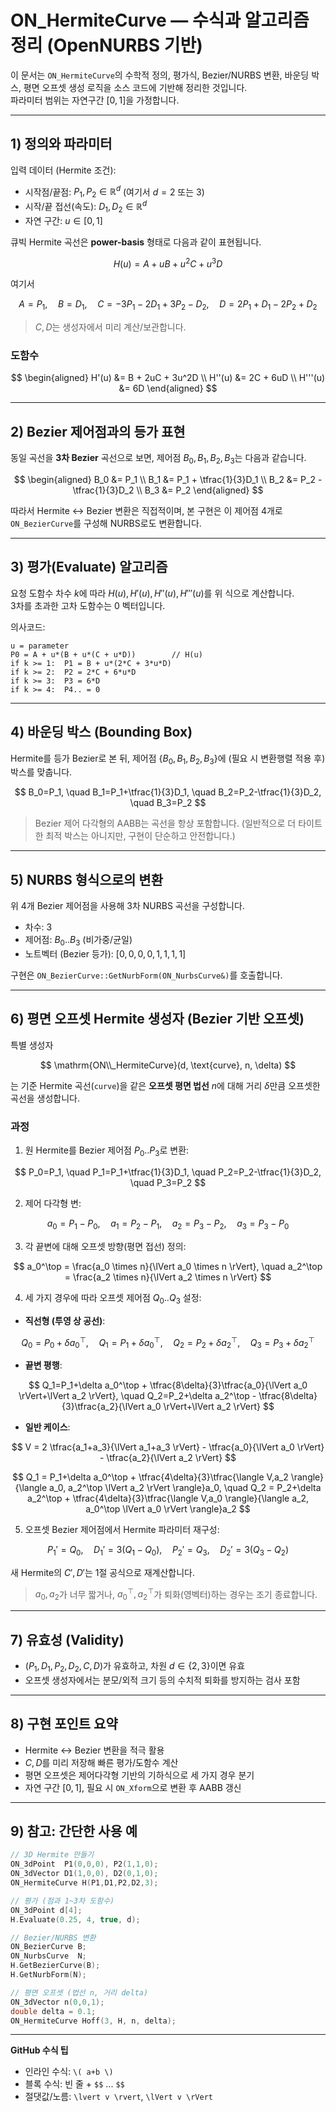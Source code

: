 # ON_HermiteCurve — 수식과 알고리즘 정리 (OpenNURBS 기반)

이 문서는 `ON_HermiteCurve`의 수학적 정의, 평가식, Bezier/NURBS 변환, 바운딩 박스, 평면 오프셋 생성 로직을 소스 코드에 기반해 정리한 것입니다.  
파라미터 범위는 자연구간 $[0,1]$을 가정합니다.

---

## 1) 정의와 파라미터

입력 데이터 (Hermite 조건):

- 시작점/끝점: $P_1, P_2 \in \mathbb{R}^d$  (여기서 $d = 2$ 또는 $3$)
- 시작/끝 접선(속도): $D_1, D_2 \in \mathbb{R}^d$
- 자연 구간: $u \in [0,1]$

큐빅 Hermite 곡선은 **power-basis** 형태로 다음과 같이 표현됩니다.

$$
H(u) = A + uB + u^2 C + u^3 D
$$

여기서

$$
A = P_1, \quad 
B = D_1, \quad 
C = -3P_1 - 2D_1 + 3P_2 - D_2, \quad 
D = 2P_1 + D_1 - 2P_2 + D_2
$$

> $C, D$는 생성자에서 미리 계산/보관합니다.

### 도함수

$$
\begin{aligned}
H'(u) &= B + 2uC + 3u^2D \\
H''(u) &= 2C + 6uD \\
H'''(u) &= 6D
\end{aligned}
$$

---

## 2) Bezier 제어점과의 등가 표현

동일 곡선을 **3차 Bezier** 곡선으로 보면, 제어점 $B_0,B_1,B_2,B_3$는 다음과 같습니다.

$$
\begin{aligned}
B_0 &= P_1 \\
B_1 &= P_1 + \tfrac{1}{3}D_1 \\
B_2 &= P_2 - \tfrac{1}{3}D_2 \\
B_3 &= P_2
\end{aligned}
$$

따라서 Hermite $\leftrightarrow$ Bezier 변환은 직접적이며, 본 구현은 이 제어점 4개로 `ON_BezierCurve`를 구성해 NURBS로도 변환합니다.

---

## 3) 평가(Evaluate) 알고리즘

요청 도함수 차수 $k$에 따라 $H(u), H'(u), H''(u), H'''(u)$를 위 식으로 계산합니다.  
3차를 초과한 고차 도함수는 $0$ 벡터입니다.

의사코드:

```
u = parameter
P0 = A + u*(B + u*(C + u*D))        // H(u)
if k >= 1:  P1 = B + u*(2*C + 3*u*D)
if k >= 2:  P2 = 2*C + 6*u*D
if k >= 3:  P3 = 6*D
if k >= 4:  P4.. = 0
```

---

## 4) 바운딩 박스 (Bounding Box)

Hermite를 등가 Bezier로 본 뒤, 제어점 $\{B_0,B_1,B_2,B_3\}$에 (필요 시 변환행렬 적용 후) 박스를 맞춥니다.

$$
B_0=P_1, \quad B_1=P_1+\tfrac{1}{3}D_1, \quad B_2=P_2-\tfrac{1}{3}D_2, \quad B_3=P_2
$$

> Bezier 제어 다각형의 AABB는 곡선을 항상 포함합니다. (일반적으로 더 타이트한 최적 박스는 아니지만, 구현이 단순하고 안전합니다.)

---

## 5) NURBS 형식으로의 변환

위 4개 Bezier 제어점을 사용해 3차 NURBS 곡선을 구성합니다.

- 차수: 3  
- 제어점: $B_0..B_3$ (비가중/균일)  
- 노트벡터 (Bezier 등가): $[0,0,0,0,1,1,1,1]$

구현은 `ON_BezierCurve::GetNurbForm(ON_NurbsCurve&)`를 호출합니다.

---

## 6) 평면 오프셋 Hermite 생성자 (Bezier 기반 오프셋)

특별 생성자

$$
\mathrm{ON\\_HermiteCurve}(d, \text{curve}, n, \delta)
$$


는 기준 Hermite 곡선(`curve`)을 같은 **오프셋 평면 법선** $n$에 대해 거리 $\delta$만큼 오프셋한 곡선을 생성합니다.

### 과정

1. 원 Hermite를 Bezier 제어점 $P_0..P_3$로 변환:

$$
P_0=P_1, \quad P_1=P_1+\tfrac{1}{3}D_1, \quad P_2=P_2-\tfrac{1}{3}D_2, \quad P_3=P_2
$$

2. 제어 다각형 변:

$$
a_0=P_1-P_0, \quad a_1=P_2-P_1, \quad a_2=P_3-P_2, \quad a_3=P_3-P_0
$$

3. 각 끝변에 대해 오프셋 방향(평면 접선) 정의:

$$
a_0^\top = \frac{a_0 \times n}{\lVert a_0 \times n \rVert}, \quad
a_2^\top = \frac{a_2 \times n}{\lVert a_2 \times n \rVert}
$$

4. 세 가지 경우에 따라 오프셋 제어점 $Q_0..Q_3$ 설정:

- **직선형 (투영 상 공선)**:

$$
Q_0=P_0+\delta a_0^\top, \quad
Q_1=P_1+\delta a_0^\top, \quad
Q_2=P_2+\delta a_2^\top, \quad
Q_3=P_3+\delta a_2^\top
$$

- **끝변 평행**:

$$
Q_1=P_1+\delta a_0^\top + \tfrac{8\delta}{3}\tfrac{a_0}{\lVert a_0 \rVert+\lVert a_2 \rVert}, \quad
Q_2=P_2+\delta a_2^\top - \tfrac{8\delta}{3}\tfrac{a_2}{\lVert a_0 \rVert+\lVert a_2 \rVert}
$$

- **일반 케이스**:

$$
V = 2 \tfrac{a_1+a_3}{\lVert a_1+a_3 \rVert} - \tfrac{a_0}{\lVert a_0 \rVert} - \tfrac{a_2}{\lVert a_2 \rVert}
$$

$$
Q_1 = P_1+\delta a_0^\top + \tfrac{4\delta}{3}\tfrac{\langle V,a_2 \rangle}{\langle a_0, a_2^\top \lVert a_2 \rVert \rangle}a_0, \quad
Q_2 = P_2+\delta a_2^\top + \tfrac{4\delta}{3}\tfrac{\langle V,a_0 \rangle}{\langle a_2, a_0^\top \lVert a_0 \rVert \rangle}a_2
$$

5. 오프셋 Bezier 제어점에서 Hermite 파라미터 재구성:

$$
P_1'=Q_0, \quad D_1'=3(Q_1-Q_0), \quad P_2'=Q_3, \quad D_2'=3(Q_3-Q_2)
$$

새 Hermite의 $C',D'$는 1절 공식으로 재계산합니다.

> $a_0,a_2$가 너무 짧거나, $a_0^\top,a_2^\top$가 퇴화(영벡터)하는 경우는 조기 종료합니다.

---

## 7) 유효성 (Validity)

- $(P_1,D_1,P_2,D_2,C,D)$가 유효하고, 차원 $d \in \{2,3\}$이면 유효  
- 오프셋 생성자에서는 분모/외적 크기 등의 수치적 퇴화를 방지하는 검사 포함

---

## 8) 구현 포인트 요약

- Hermite $\leftrightarrow$ Bezier 변환을 적극 활용  
- $C,D$를 미리 저장해 빠른 평가/도함수 계산  
- 평면 오프셋은 제어다각형 기반의 기하식으로 세 가지 경우 분기  
- 자연 구간 $[0,1]$, 필요 시 `ON_Xform`으로 변환 후 AABB 갱신

---

## 9) 참고: 간단한 사용 예

```cpp
// 3D Hermite 만들기
ON_3dPoint  P1(0,0,0), P2(1,1,0);
ON_3dVector D1(1,0,0), D2(0,1,0);
ON_HermiteCurve H(P1,D1,P2,D2,3);

// 평가 (점과 1~3차 도함수)
ON_3dPoint d[4];
H.Evaluate(0.25, 4, true, d);

// Bezier/NURBS 변환
ON_BezierCurve B;
ON_NurbsCurve  N;
H.GetBezierCurve(B);
H.GetNurbForm(N);

// 평면 오프셋 (법선 n, 거리 delta)
ON_3dVector n(0,0,1);
double delta = 0.1;
ON_HermiteCurve Hoff(3, H, n, delta);
```

---

**GitHub 수식 팁**  
- 인라인 수식: `\( a+b \)`  
- 블록 수식: 빈 줄 + `$$` ... `$$`  
- 절댓값/노름: `\lvert v \rvert`, `\lVert v \rVert`  

